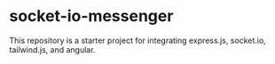 # socket-io-messenger
This repository is a starter project for integrating express.js, socket.io, tailwind.js, and angular.
